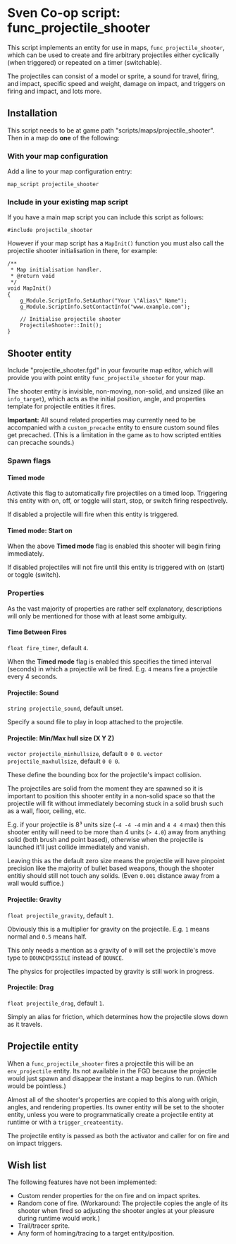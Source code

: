 # Sven Co-op script: func_projectile_shooter

This script implements an entity for use in maps, `func_projectile_shooter`, which can be used to create and fire arbitrary projectiles either cyclically (when triggered) or repeated on a timer (switchable).

The projectiles can consist of a model or sprite, a sound for travel, firing, and impact, specific speed and weight, damage on impact, and triggers on firing and impact, and lots more.

## Installation

This script needs to be at game path "scripts/maps/projectile_shooter". Then in a map do **one** of the following:

### With your map configuration

Add a line to your map configuration entry:

```
map_script projectile_shooter
```

### Include in your existing map script

If you have a main map script you can include this script as follows:

```
#include projectile_shooter
```

However if your map script has a `MapInit()` function you must also call the projectile shooter initialisation in there, for example:

```
/**
 * Map initialisation handler.
 * @return void
 */
void MapInit()
{
    g_Module.ScriptInfo.SetAuthor("Your \"Alias\" Name");
    g_Module.ScriptInfo.SetContactInfo("www.example.com");

    // Initialise projectile shooter
    ProjectileShooter::Init();
}
```

## Shooter entity

Include "projectile_shooter.fgd" in your favourite map editor, which will provide you with point entity `func_projectile_shooter` for your map.

The shooter entity is invisible, non-moving, non-solid, and unsized (like an `info_target`), which acts as the initial position, angle, and properties template for projectile entities it fires.

**Important:** All sound related properties may currently need to be accompanied with a `custom_precache` entity to ensure custom sound files get precached. (This is a limitation in the game as to how scripted entities can precache sounds.)

### Spawn flags

#### Timed mode

Activate this flag to automatically fire projectiles on a timed loop. Triggering this entity with on, off, or toggle will start, stop, or switch firing respectively.

If disabled a projectile will fire when this entity is triggered.

#### Timed mode: Start on

When the above **Timed mode** flag is enabled this shooter will begin firing immediately.

If disabled projectiles will not fire until this entity is triggered with on (start) or toggle (switch).

### Properties

As the vast majority of properties are rather self explanatory, descriptions will only be mentioned for those with at least some ambiguity.

#### Time Between Fires

`float fire_timer`, default `4`.

When the **Timed mode** flag is enabled this specifies the timed interval (seconds) in which a projectile will be fired. E.g. `4` means fire a projectile every 4 seconds.

#### Projectile: Sound

`string projectile_sound`, default unset.

Specify a sound file to play in loop attached to the projectile.

#### Projectile: Min/Max hull size (X Y Z)

`vector projectile_minhullsize`, default `0 0 0`.
`vector projectile_maxhullsize`, default `0 0 0`.

These define the bounding box for the projectile's impact collision.

The projectiles are solid from the moment they are spawned so it is important to position this shooter entity in a non-solid space so that the projectile will fit without immediately becoming stuck in a solid brush such as a wall, floor, ceiling, etc.

E.g. if your projectile is 8³ units size (`-4 -4 -4` min and `4 4 4` max) then this shooter entity will need to be more than 4 units (`> 4.0`) away from anything solid (both brush and point based), otherwise when the projectile is launched it'll just collide immediately and vanish.

Leaving this as the default zero size means the projectile will have pinpoint precision like the majority of bullet based weapons, though the shooter entitiy should still not touch any solids. (Even `0.001` distance away from a wall would suffice.)

#### Projectile: Gravity

`float projectile_gravity`, default `1`.

Obviously this is a multiplier for gravity on the projectile. E.g. `1` means normal and `0.5` means half.

This only needs a mention as a gravity of `0` will set the projectile's move type to `BOUNCEMISSILE` instead of `BOUNCE`.

The physics for projectiles impacted by gravity is still work in progress.

#### Projectile: Drag

`float projectile_drag`, default `1`.

Simply an alias for friction, which determines how the projectile slows down as it travels.

## Projectile entity

When a `func_projectile_shooter` fires a projectile this will be an `env_projectile` entity. Its not available in the FGD because the projectile would just spawn and disappear the instant a map begins to run. (Which would be pointless.)

Almost all of the shooter's properties are copied to this along with origin, angles, and rendering properties. Its owner entity will be set to the shooter entity, unless you were to programmatically create a projectile entity at runtime or with a `trigger_createentity`.

The projectile entity is passed as both the activator and caller for on fire and on impact triggers.

## Wish list

The following features have not been implemented:

* Custom render properties for the on fire and on impact sprites.
* Random cone of fire. (Workaround: The projectile copies the angle of its shooter when fired so adjusting the shooter angles at your pleasure during runtime would work.)
* Trail/tracer sprite.
* Any form of homing/tracing to a target entity/position.
